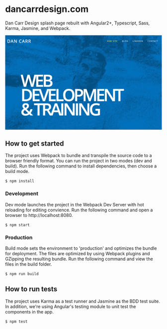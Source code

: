 # dancarrdesign.com
Dan Carr Design splash page rebuilt with Angular2+, Typescript, Sass, Karma, Jasmine, and Webpack.

![Screenshot](/img/dcd-splash.jpg)

## How to get started

The project uses Webpack to bundle and transpile the source code to a browser friendly format. You can run the project in two modes (dev and build). Run the following command to install dependencies, then choose a build mode.

```
$ npm install
```

### Development

Dev mode launches the project in the Webpack Dev Server with hot reloading for editing convience. Run the following command and open a browser to http://localhost:8080.

```
$ npm start
```

### Production

Build mode sets the environment to 'production' and optimizes the bundle for deployment. The files are optimized by using Webpack plugins and GZipping the resulting bundle. Run the following command and view the files in the build folder.

```
$ npm run build
```

## How to run tests

The project uses Karma as a test runner and Jasmine as the BDD test suite. In addition, we're using Angular's testing module to unit test the components in the app. 

```
$ npm test
```
